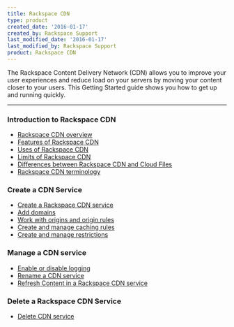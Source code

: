 ```yaml
---
title: Rackspace CDN
type: product
created_date: '2016-01-17'
created_by: Rackspace Support
last_modified_date: '2016-01-17'
last_modified_by: Rackspace Support
product: Rackspace CDN
---
```


<p class="lead" markdown="1">The Rackspace Content Delivery Network (CDN) allows you to improve your user experiences and reduce load on your servers by moving your content closer to your users. This Getting Started guide shows you how to get up and running quickly.</p>

<hr />

###  Introduction to Rackspace CDN

- [Rackspace CDN overview](/how-to/rackspace-cdn-overview)
- [Features of Rackspace CDN](/how-to/features-of-rackspace-cdn)
- [Uses of Rackspace CDN](/how-to/uses-of-rackspace-cdn)
- [Limits of Rackspace CDN](/how-to/limits-for-rackspace-cdn)
- [Differences between Rackspace CDN and Cloud Files](/how-to/differences-between-rackspace-cdn-and-rackspace-cloud-files)
- [Rackspace CDN terminology](/how-to/rackspace-cdn-terminology)

###  Create a CDN Service

- [Create a Rackspace CDN service](/how-to/create-a-rackspace-cdn-service)
- [Add domains](/how-to/add-and-manage-domains-in-rackspace-cdn)
- [Work with origins and origin rules](/how-to/work-with-origins-and-origin-rules-in-rackspace-cdn)
- [Create and manage caching rules](/how-to/create-and-manage-caching-rules-in-rackspace-cdn)
- [Create and manage restrictions](/how-to/create-and-manage-restrictions-in-rackspace-cdn)

###  Manage a CDN service

- [Enable or disable logging](/how-to/enable-or-disable-logging-in-rackspace-cdn)
- [Rename a CDN service](/how-to/rename-a-rackspace-cdn-service)
- [Refresh Content in a Rackspace CDN service](/how-to/refresh-content-in-a-rackspace-cdn-service)

###  Delete a Rackspace CDN Service

- [Delete CDN service](/how-to/delete-a-rackspace-cdn-service)
